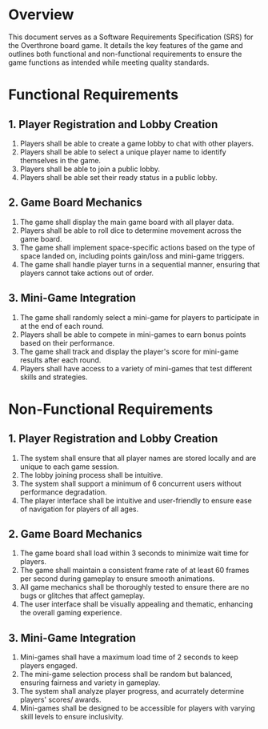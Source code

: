 # Overview
This document serves as a Software Requirements Specification (SRS) for the Overthrone board game. It details the key features of the game and outlines both functional and non-functional requirements to ensure the game functions as intended while meeting quality standards.

# Functional Requirements

## 1. Player Registration and Lobby Creation
1. Players shall be able to create a game lobby to chat with other players.
2. Players shall be able to select a unique player name to identify themselves in the game.
3. Players shall be able to join a public lobby.
4. Players shall be able set their ready status in a public lobby.

## 2. Game Board Mechanics
1. The game shall display the main game board with all player data.
2. Players shall be able to roll dice to determine movement across the game board.
3. The game shall implement space-specific actions based on the type of space landed on, including points gain/loss and mini-game triggers.
4. The game shall handle player turns in a sequential manner, ensuring that players cannot take actions out of order.

## 3. Mini-Game Integration
1. The game shall randomly select a mini-game for players to participate in at the end of each round.
2. Players shall be able to compete in mini-games to earn bonus points based on their performance.
3. The game shall track and display the player's score for mini-game results after each round.
4. Players shall have access to a variety of mini-games that test different skills and strategies.

# Non-Functional Requirements

## 1. Player Registration and Lobby Creation
1. The system shall ensure that all player names are stored locally and are unique to each game session.
2. The lobby joining process shall be intuitive.
3. The system shall support a minimum of 6 concurrent users without performance degradation.
4. The player interface shall be intuitive and user-friendly to ensure ease of navigation for players of all ages.

## 2. Game Board Mechanics
1. The game board shall load within 3 seconds to minimize wait time for players.
2. The game shall maintain a consistent frame rate of at least 60 frames per second during gameplay to ensure smooth animations.
3. All game mechanics shall be thoroughly tested to ensure there are no bugs or glitches that affect gameplay.
4. The user interface shall be visually appealing and thematic, enhancing the overall gaming experience.

## 3. Mini-Game Integration
1. Mini-games shall have a maximum load time of 2 seconds to keep players engaged.
2. The mini-game selection process shall be random but balanced, ensuring fairness and variety in gameplay.
3. The system shall analyze player progress, and acurrately determine players' scores/ awards.
4. Mini-games shall be designed to be accessible for players with varying skill levels to ensure inclusivity.
